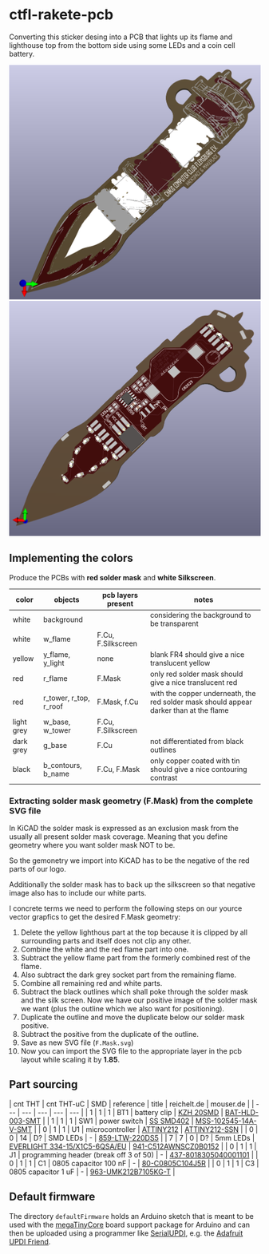 # ctfl-rakete-pcb

Converting this sticker desing into a PCB that lights up its flame and lighthouse top from the bottom side using some LEDs and a coin cell battery.

![ctfl-rakete-pcb-front.png](img/ctfl-rakete-pcb-front.png)
![ctfl-rakete-pcb-back.png](img/ctfl-rakete-pcb-back.png)

## Implementing the colors

Produce the PCBs with **red solder mask** and **white Silkscreen**.

| color | objects | pcb layers present | notes |
| --- | --- | --- | --- |
| white | background |  | considering the background to be transparent |
| white | w_flame | F.Cu, F.Silkscreen |  |
| yellow | y_flame, y_light | none | blank FR4 should give a nice translucent yellow |
| red | r_flame | F.Mask | only red solder mask should give a nice translucent red |
| red | r_tower, r_top, r_roof | F.Mask, f.Cu | with the copper underneath, the red solder mask should appear darker than at the flame |
| light grey | w_base, w_tower | F.Cu, F.Silkscreen |  |
| dark grey | g_base | F.Cu | not differentiated from black outlines |
| black | b_contours, b_name | F.Cu, F.Mask | only copper coated with tin should give a nice contouring contrast |

### Extracting solder mask geometry (F.Mask) from the complete SVG file

In KiCAD the solder mask is expressed as an exclusion mask from the usually all present solder mask coverage.
Meaning that you define geometry where you want solder mask NOT to be.

So the gemonetry we import into KiCAD has to be the negative of the red parts of our logo.

Additionally the solder mask has to back up the silkscreen so that negative image also has to include our white parts.

I concrete terms we need to perform the following steps on our yource vector grapfics to get the desired F.Mask geometry:
1. Delete the yellow lighthous part at the top because it is clipped by all surrounding parts and itself does not clip any other.
1. Combine the white and the red flame part into one.
1. Subtract the yellow flame part from the formerly combined rest of the flame.
1. Also subtract the dark grey socket part from the remaining flame.
1. Combine all remaining red and white parts.
1. Subtract the black outlines which shall poke through the solder mask and the silk screen. Now we have our positive image of the solder mask we want (plus the outline which we also want for positioning).
1. Duplicate the outline and move the duplicate below our solder mask positive.
1. Subtract the positive from the duplicate of the outline.
1. Save as new SVG file (`F.Mask.svg`)
1. Now you can import the SVG file to the appropriate layer in the pcb layout while scaling it by **1.85**.

## Part sourcing

| cnt THT | cnt THT-uC | SMD | reference | title | reichelt.de | mouser.de |
| --- | --- | --- | --- | --- |
| 1 | 1 | 1 | BT1 | battery clip | [KZH 20SMD](https://www.reichelt.de/knopfzellenclip-fuer-20-mm-smd-kzh-20smd-p56574.html) | [BAT-HLD-003-SMT](https://www.mouser.de/ProductDetail/TE-Connectivity-Linx-Technologies/BAT-HLD-003-SMT?qs=TuK3vfAjtkVRZQIT6eTqjQ%3D%3D) |
| 1 | 1 | 1 | SW1 | power switch | [SS SMD402](https://www.reichelt.de/schiebeschalter-1x-um-liegend-smd-ss-smd402-p112181.html) | [MSS-102545-14A-V-SMT](https://www.mouser.de/ProductDetail/CUI-Devices/MSS-102545-14A-V-SMT?qs=DRkmTr78QARl%2FtwuH8uRQg%3D%3D) |
| 0 | 1 | 1 | U1 | microcontroller | [ATTINY212](https://www.reichelt.de/8-bit-attiny-avr-risc-mikrocontroller-2-kb-20-mhz-soic-8-attiny212-ssn-p335520.html) | [ATTINY212-SSN](https://www.mouser.de/ProductDetail/Microchip-Technology/ATTINY212-SSN?qs=3HJ2avRr9PJX8cJeG3zkDw%3D%3D) |
| 0 | 0 | 14 | D? | SMD LEDs | - | [859-LTW-220DS5](https://www.mouser.de/ProductDetail/Lite-On/LTW-220DS5?qs=xb8aMrBSZRKaoLOPaZYE%252BQ%3D%3D) |
| 7 | 7 | 0 | D? | 5mm LEDs | [EVERLIGHT 334-15/X1C5-6QSA/EU](https://www.reichelt.de/led-5-mm-bedrahtet-warmweiss-7150-mcd-50--led-el-5-7150ww-p164207.html) | [941-C512AWNSCZ0B0152](https://www.mouser.de/ProductDetail/Cree-LED/C512A-WNS-CZ0B0152?qs=xEJ61ozf1a3Ja%252B55bf1fHw%3D%3D) |
| 0 | 1 | 1 | J1 | programming header (break off 3 of 50) | - | [437-8018305040001101](https://www.mouser.de/ProductDetail/Preci-dip/801-83-050-40-001101?qs=KBM%2FMdeLKegYqxBCoh54QQ%3D%3D) |
| 0 | 1 | 1 | C1 | 0805 capacitor 100 nF | - | [80-C0805C104J5R](https://www.mouser.de/ProductDetail/KEMET/C0805C104J5RACTU?qs=gbgtKHXraGH15GhoNPXHBg%3D%3D) |
| 0 | 1 | 1 | C3 | 0805 capacitor 1 uF | - | [963-UMK212B7105KG-T](https://www.mouser.de/ProductDetail/TAIYO-YUDEN/UMK212B7105KG-T?qs=PzICbMaShUdi76GLXMVYcA%3D%3D) |

## Default firmware

The directory `defaultFirmware` holds an Arduino sketch that is meant to be used with the [megaTinyCore](https://github.com/SpenceKonde/megaTinyCore) board support package for Arduino and can then be uploaded using a programmer like [SerialUPDI](https://github.com/wagiminator/AVR-Programmer/tree/master/SerialUPDI_Programmer), e.g. the [Adafruit UPDI Friend](https://learn.adafruit.com/adafruit-updi-friend).

